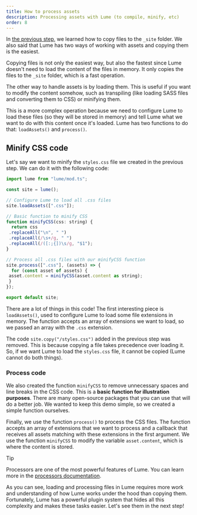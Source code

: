 ```yaml
---
title: How to process assets
description: Processing assets with Lume (to compile, minify, etc)
order: 8
---
```


In [the previous step,](./working-with-assets.md) we learned how to copy files
to the `_site` folder. We also said that Lume has two ways of working with
assets and copying them is the easiest.

Copying files is not only the easiest way, but also the fastest since Lume
doesn't need to load the content of the files in memory. It only copies the
files to the `_site` folder, which is a fast operation.

The other way to handle assets is by loading them. This is useful if you want to
modify the content somehow, such as transpiling (like loading SASS files and
converting them to CSS) or minifying them.

This is a more complex operation because we need to configure Lume to load these
files (so they will be stored in memory) and tell Lume what we want to do with
this content once it's loaded. Lume has two functions to do that: `loadAssets()`
and `process()`.

## Minify CSS code

Let's say we want to minify the `styles.css` file we created in the previous
step. We can do it with the following code:

<lume-code>

```js {title="_config.ts"}
import lume from "lume/mod.ts";

const site = lume();

// Configure Lume to load all .css files
site.loadAssets([".css"]);

// Basic function to minify CSS
function minifyCSS(css: string) {
  return css
 .replaceAll("\n", " ")
 .replaceAll(/\s+/g, " ")
 .replaceAll(/([:;{])\s/g, "$1");
}

// Process all .css files with our minifyCSS function
site.process([".css"], (assets) => {
  for (const asset of assets) {
 asset.content = minifyCSS(asset.content as string);
 }
});

export default site;
```

</lume-code>

There are a lot of things in this code! The first interesting piece is
`loadAssets()`, used to configure Lume to load some file extensions in memory.
The function accepts an array of extensions we want to load, so we passed an
array with the `.css` extension.

The code `site.copy("/styles.css")` added in the previous step was removed. This
is because copying a file takes precedence over loading it. So, if we want Lume
to load the `styles.css` file, it cannot be copied (Lume cannot do both things).

### Process code

We also created the function `minifyCSS` to remove unnecessary spaces and line
breaks in the CSS code. This is a **basic function for illustration purposes**.
There are many open-source packages that you can use that will do a better job.
We wanted to keep this demo simple, so we created a simple function ourselves.

Finally, we use the function `process()` to process the CSS files. The function
accepts an array of extensions that we want to process and a callback that
receives all assets matching with these extensions in the first argument. We use
the function `minifyCSS` to modify the variable `asset.content`, which is where
the content is stored.

> [!tip]
>
> Processors are one of the most powerful features of Lume. You can learn more
> in the [processors documentation](../core/processors.md).

As you can see, loading and processing files in Lume requires more work and
understanding of how Lume works under the hood than copying them. Fortunately,
Lume has a powerful plugin system that hides all this complexity and makes these
tasks easier. Let's see them in the next step!
